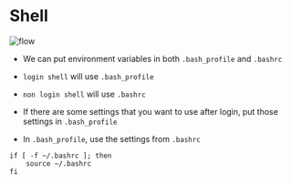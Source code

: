 # Shell
![flow](http://linux.vbird.org/linux_basic/0320bash//centos7_bashrc_1.gif)

* We can put environment variables in both `.bash_profile` and `.bashrc`
* `login shell` will use `.bash_profile`
* `non login shell` will use `.bashrc`
* If there are some settings that you want to use after login, put those settings in `.bash_profile`

* In `.bash_profile`, use the settings from `.bashrc`

```
if [ -f ~/.bashrc ]; then
    source ~/.bashrc
fi
```

